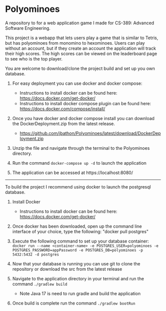 # Polyominoes
A repository to for a web application game I made for CS-389: Advanced Software Engineering.

This project is a webapp that lets users play a game  that is similar to Tetris, but has polyominoes from
monomino to hexominoes. Users can play without an account, but if they create an account the application will track their 
high scores. The high scores can be viewed on the leaderboard page to see who is the top player.

You are welcome to download/clone the project build and set up you own database.

1. For easy deployment you can use docker and docker compose:

   * Instructions to install docker can be found here: https://docs.docker.com/get-docker/
   * Instructions to install docker compose plugin can be found here: https://docs.docker.com/compose/install/

2. Once you have docker and docker compose install you can download the DockerDeployment.zip from the latest release.
   * https://github.com/jbathon/Polyominoes/latest/download/DockerDeployment.zip

3. Unzip the file and navigate through the terminal to the Polyominoes directory.
4. Run the command `docker-compose up -d` to launch the application
5. The application can be accessed at https://localhost:8080/

---

To build the project I recommend using docker to launch the postgresql database.

1. Install Docker
   * Instructions to install docker can be found here: https://docs.docker.com/get-docker/
2. Once docker has been downloaded, open up the command line interface of your choice, type the following: "docker pull postgres"

3. Execute the following command to set up your database container: </br>
`docker run --name <container-name> -e POSTGRES_USER=polyominoes -e POSTGRES_PASSWORD=appPassword -e POSTGRES_DB=polyominoes -p 5432:5432 -d postgres`

4. Now that your database is running you can use git to clone the repository or download the src from the latest release
5. Navigate to the application directory in your terminal and run the command `./gradlew build`
   * Note Java 17 is need to run gradle and build the application 
6. Once build is complete run the command `./gradlew bootRun`

